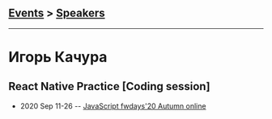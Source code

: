 ## [Events](../README.md) > [Speakers](../speakers.md)
---

# Игорь Качура

## React Native Practice [Coding session]
- 2020 Sep 11-26 -- [JavaScript fwdays&#39;20 Autumn online](https://youtu.be/in3i14BdTwY)    
